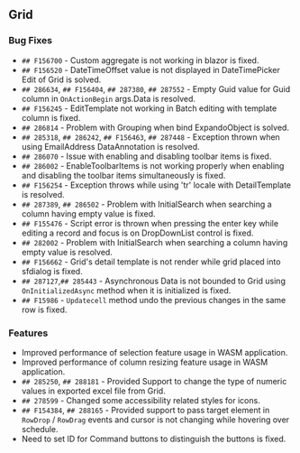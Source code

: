 ##  Grid

###    Bug Fixes

- `## F156700` - Custom aggregate is not working in blazor is fixed.
- `## F156520` - DateTimeOffset value is not displayed in DateTimePicker Edit of Grid is solved.
- `## 286634`, `## F156404`, `## 287380`, `## 287552` - Empty Guid value for Guid column in `OnActionBegin` args.Data is resolved.
- `## F156245` - EditTemplate not working in Batch editing with template column is fixed.
- `## 286814` - Problem with Grouping when bind ExpandoObject is solved.
- `## 285318`, `## 286242`, `## F156463`, `## 287448` - Exception thrown when using EmailAddress DataAnnotation is resolved.
- `## 286070` - Issue with enabling and disabling toolbar items is fixed.
- `## 286002` - EnableToolbarItems is not working properly when enabling and disabling the toolbar items simultaneously is fixed.
- `## F156254` - Exception throws while using 'tr' locale with DetailTemplate is resolved.
- `## 287389`, `## 286502` - Problem with InitialSearch when searching a column having empty value is fixed.
- `## F155476` - Script error is thrown when pressing the enter key while editing a record and focus is on DropDownList control is fixed.
- `## 282002` - Problem with InitialSearch when searching a column having empty value is resolved.
- `## F156662` - Grid's detail template is not render while grid placed into sfdialog is fixed.
- `## 287127`,`## 285443` - Asynchronous Data is not bounded to Grid using `OnInitializedAsync` method when it is initialized is fixed.
- `## F15986` - `Updatecell` method undo the previous changes in the same row is fixed.


###  Features

- Improved performance of selection feature usage in WASM application.
- Improved performance of column resizing feature usage in WASM application.
- `## 285250`, `## 288181` - Provided Support to change the type of numeric values in exported excel file from Grid.
- `## 278599` - Changed some accessibility related styles for icons.
- `## F154384`, `## 288165` - Provided support to pass target element in `RowDrop` / `RowDrag` events and cursor is not changing while hovering over schedule.
- Need to set ID for Command buttons to distinguish the buttons is fixed.

